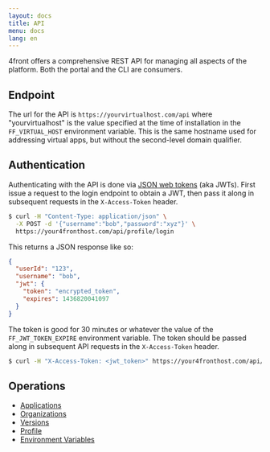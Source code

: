 ```yaml
---
layout: docs
title: API
menu: docs
lang: en
---
```


4front offers a comprehensive REST API for managing all aspects of the platform. Both the portal and the CLI are consumers.

## Endpoint
The url for the API is `https://yourvirtualhost.com/api` where "yourvirtualhost" is the value specified at the time of installation in the `FF_VIRTUAL_HOST` environment variable. This is the same hostname used for addressing virtual apps, but without the second-level domain qualifier.

## Authentication
Authenticating with the API is done via [JSON web tokens](https://en.wikipedia.org/wiki/JSON_Web_Token) (aka JWTs). First issue a request to the login endpoint to obtain a JWT, then pass it along in subsequent requests in the `X-Access-Token` header.

~~~sh
$ curl -H "Content-Type: application/json" \
  -X POST -d '{"username":"bob","password":"xyz"}' \
  https://your4fronthost.com/api/profile/login
~~~

This returns a JSON response like so:

~~~json
{
  "userId": "123",
  "username": "bob",
  "jwt": {
    "token": "encrypted_token",
    "expires": 1436820041097
  }
}
~~~

The token is good for 30 minutes or whatever the value of the `FF_JWT_TOKEN_EXPIRE` environment variable. The token should be passed along in subsequent API requests in the `X-Access-Token` header.

~~~sh
$ curl -H "X-Access-Token: <jwt_token>" https://your4fronthost.com/api/profile
~~~

## Operations
* [Applications](/docs/api/applications.html)
* [Organizations](/docs/api/organizations.html)
* [Versions](/docs/api/versions.html)
* [Profile](/docs/api/profile.html)
* [Environment Variables](/docs/api/env-vars.html)
